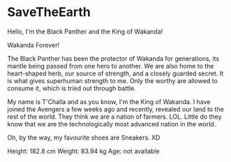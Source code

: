 # SaveTheEarth
Hello, I'm the Black Panther and the King of Wakanda!

Wakanda Forever!

The Black Panther has been the protector of Wakanda for generations, its mantle being passed from one hero to another. 
We are also home to the heart-shaped herb, our source of strength, and a closely guarded secret. It is what gives superhuman strength to me. Only the worthy are allowed to consume it, which is tried out through battle.

My name is T'Challa and as you know, I'm the King of Wakanda. I have joined the Avengers a few weeks ago and recently, revealed our land to the rest of the world. They think we are a nation of farmers. LOL. Little do they know that we are the technologically most advanced nation in the world.

Oh, by the way, my favourite shoes are Sneakers. XD

Height: 182.8 cm
Weight: 83.94 kg
Age: not available
